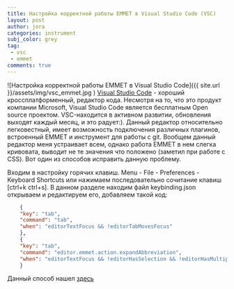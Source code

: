 ```yaml
---
title: Настройка корректной работы EMMET в Visual Studio Code (VSC)
layout: post
author: jora
categories: instrument
subj_color: grey
tag: 
 - vsc
 - emmet
comments: true
---
```

![Настройка корректной работы EMMET в Visual Studio Code]({{ site.url }}/assets/img/vsc_emmet.jpg )
[Visual Studio Code](https://code.visualstudio.com/) - хороший кроссплатформенный, редактор кода. Несмотря на то, что это продукт компании Microsoft, Visual Studio Code
является бесплатным Open source проектом. VSC-находится в активном развитии, обновления выходят каждый месяц, и это радует:).
Данный редактор относительно легковестный, имеет возможность подключения различных плагинов, встроенный EMMET и инструмент для работы
с git. Вообщем данный редактор меня устраивает всем, однако работа EMMET в нем слегка кривовата, выводит не те значения что положено (заметил при работе с CSS).
Вот один из способов исправить данную проблему.

Входим в настройку горячих клавиш. Menu - File - Preferences - Keyboard Shortcuts или нажимаем последовательно сочитание клавиш \[ctrl+k ctrl+s\].
В данном разделе находим файл keybinding.json открываем и редактируем его, добавляем такой код:
 
~~~ json
    {
    "key": "tab",
    "command": "tab",
    "when": "editorTextFocus && !editorTabMovesFocus"
    },
    {
    "key": "tab",
    "command": "editor.emmet.action.expandAbbreviation",
    "when": "editorTextFocus && !editorHasSelection && !editorHasMultipleSelections && !editorTabMovesFocus"
    } 
~~~
 
 Данный способ нашел [здесь](https://toster.ru/q/303307)